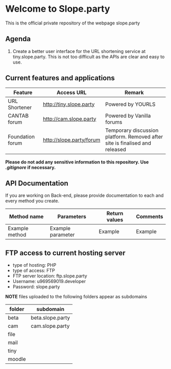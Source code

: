 # Welcome to Slope.party

This is the official private repository of the webpage slope.party

## Agenda
1. Create a better user interface for the URL shortening service at tiny.slope.party. This is not too difficult as the APIs are clear and easy to use. 

## Current features and applications

| Feature | Access URL | Remark |
| ------- | ---------- | ------ |
| URL Shortener | http://tiny.slope.party | Powered by YOURLS |
| CANTAB forum  | http://cam.slope.party  | Powered by Vanilla forums |
| Foundation forum | http://slope.party/forum | Temporary discussion platform. Removed after site is finalised and released |

**Please do not add any sensitive information to this repository. Use *.gitignore* if necessary.**

## API Documentation

If you are working on Back-end, please provide documentation to each and every method you create. 

| Method name | Parameters | Return values | Comments |
| ----------- | ---------- | ------------- | -------- |
| Example method| Example parameter | Example | Example |

## FTP access to current hosting server

- type of hosting: PHP
- type of access: FTP
- FTP server location: ftp.slope.party
- Username: u969569019.developer
- Password: slope.party

**NOTE** files uploaded to the following folders appear as subdomains

| folder | subdomain |
| ------ | --------- |
| beta   | beta.slope.party |
| cam  | cam.slope.party |
| file | | 
| mail | | 
| tiny | |
| moodle | |